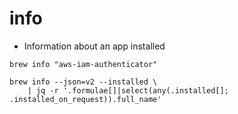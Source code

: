 # info

- Information about an app installed

```shell
brew info "aws-iam-authenticator"
```

```shell
brew info --json=v2 --installed \
    | jq -r '.formulae[]|select(any(.installed[]; .installed_on_request)).full_name'
```
